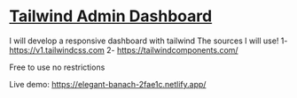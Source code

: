 # [ Tailwind Admin Dashboard](https://github.com/diypa571/tailwind_css_admin_dashboard)

I will develop a responsive dashboard with tailwind
The sources I will use!
1- https://v1.tailwindcss.com
2- https://tailwindcomponents.com/

Free to use no  restrictions


Live demo: https://elegant-banach-2fae1c.netlify.app/
 
